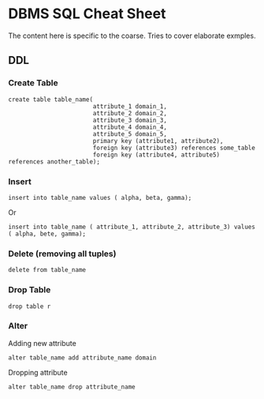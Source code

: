 # DBMS SQL Cheat Sheet
The content here is specific to the coarse. Tries to cover elaborate exmples.

## DDL
### Create Table
```
create table table_name(
                        attribute_1 domain_1,
                        attribute_2 domain_2,
                        attribute_3 domain_3,
                        attribute_4 domain_4,
                        attribute_5 domain_5,
                        primary key (attribute1, attribute2),
                        foreign key (attribute3) references some_table
                        foreign key (attribute4, attribute5) references another_table);
```
### Insert
```
insert into table_name values ( alpha, beta, gamma);
```
Or
```
insert into table_name ( attribute_1, attribute_2, attribute_3) values ( alpha, bete, gamma);
```
### Delete (removing all tuples)
```
delete from table_name
```
### Drop Table
```
drop table r
```
### Alter
Adding new attribute
```
alter table_name add attribute_name domain
```
Dropping attribute
```
alter table_name drop attribute_name
```
